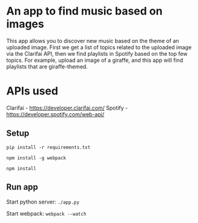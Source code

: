 # An app to find music based on images

This app allows you to discover new music based on the theme of an uploaded image. First we get a list of topics related to the uploaded image via the Clarifai API, then we find playlists in Spotify based on the top few topics. For example, upload an image of a giraffe, and this app will find playlists that are giraffe-themed.

# APIs used
Clarifai - https://developer.clarifai.com/
Spotify - https://developer.spotify.com/web-api/

## Setup
`pip install -r requirements.txt`

`npm install -g webpack`

`npm install`

## Run app
Start python server: `./app.py`

Start webpack: `webpack --watch`
